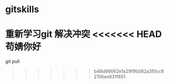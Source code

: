 # gitskills
重新学习git
解决冲突
<<<<<<< HEAD
苟婧你好
=======
git pull
>>>>>>> b46d86662e1a29f9b082a3f0cc62156ee831f851
